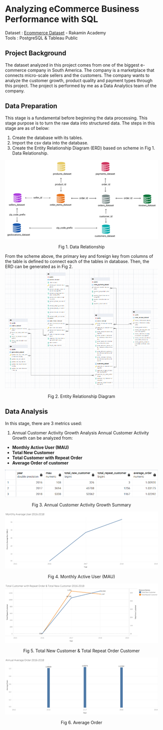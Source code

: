 # Analyzing eCommerce Business Performance with SQL
Dataset : [Ecommerce Dataset](https://github.com/jedijm/Analyzing-eCommerce-Business-Performance-with-SQL/tree/master/Dataset) - Rakamin Academy 
<br>
Tools : PostgreSQL & Tableau Public


## Project Background
The dataset analyzed in this project comes from one of the biggest e-commerce company in South America. The company is a marketplace that connects micro-scale sellers and the customers. The company wants to analyze the customer growth, product quality and payment types through this project. The project is performed by me as a Data Analytics team of the company.

## Data Preparation
This stage is a fundamental before beginning the data processing. This stage purpose is to turn the raw data into structured data. The steps in this stage are as of below:
1. Create the database with its tables.
2. Import the csv data into the database.
3. Create the Entity Relationship Diagram (ERD) based on scheme in Fig 1. Data Relationship.

![Data Relationship](Figures/Data+Relationship.png)
<div align="center"> Fig 1. Data Relationship </div>

From the scheme above, the primary key and foreign key from columns of the table is defined to connect each of the tables in database. Then, the ERD can be generated as in Fig 2. 
![ERD](Figures/ERD.png)
<div align="center"> Fig 2. Entity Relationship Diagram </div>

## Data Analysis
In this stage, there are 3 metrics used:
1. Annual Customer Activity Growth Analysis
Annual Customer Activity Growth can be analyzed from:
- **Monthly Active User (MAU)**
- **Total New Customer**
- **Total Customer with Repeat Order**
- **Average Order of customer**

![Result Table](Figures/Result_Table.png)
<div align="center"> Fig 3. Annual Customer Activity Growth Summary </div>

![MAU](Figures/MAU.png)
<div align="center"> Fig 4. Monthly Active User (MAU) </div>

![TNC vs TROC](Figures/TNCvsTROC.png)
<div align="center"> Fig 5. Total New Customer & Total Repeat Order Customer </div>

![Avg Order](Figures/Average_Order.png)
<div align="center"> Fig 6. Average Order </div>

